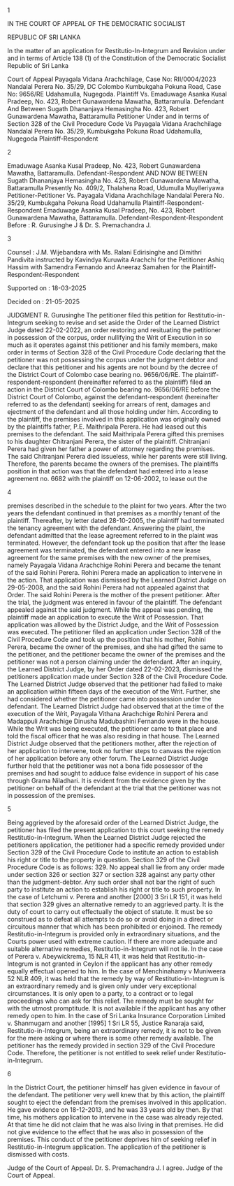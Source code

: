 1

IN THE COURT OF APPEAL OF THE DEMOCRATIC SOCIALIST

REPUBLIC OF SRI LANKA

In the matter of an application for Restitutio-In-Integrum and Revision under and in terms of Article 138 (1) of the Constitution of the Democratic Socialist Republic of Sri Lanka

Court of Appeal Payagala Vidana Arachchilage, Case No: RII/0004/2023 Nandalal Perera No. 35/29, DC Colombo Kumbukgaha Pokuna Road, Case No: 9656/RE Udahamulla, Nugegoda. Plaintiff Vs. Emaduwage Asanka Kusal Pradeep, No. 423, Robert Gunawardena Mawatha, Battaramulla. Defendant And Between Sugath Dhananjaya Hemasingha No. 423, Robert Gunawardena Mawatha, Battaramulla Petitioner Under and in terms of Section 328 of the Civil Procedure Code Vs Payagala Vidana Arachchilage Nandalal Perera No. 35/29, Kumbukgaha Pokuna Road Udahamulla, Nugegoda Plaintiff-Respondent

2

Emaduwage Asanka Kusal Pradeep, No. 423, Robert Gunawardena Mawatha, Battaramulla. Defendant-Respondent AND NOW BETWEEN Sugath Dhananjaya Hemasingha No. 423, Robert Gunawardena Mawatha, Battaramulla Presently No. 409/2, Thalahena Road, Udumulla Muylleriyawa Petitioner-Petitioner Vs. Payagala Vidana Arachchilage Nandalal Perera No. 35/29, Kumbukgaha Pokuna Road Udahamulla Plaintiff-Respondent-Respondent Emaduwage Asanka Kusal Pradeep, No. 423, Robert Gunawardena Mawatha, Battaramulla. Defendant-Respondent-Respondent Before : R. Gurusinghe J & Dr. S. Premachandra J.

3

Counsel : J.M. Wijebandara with Ms. Ralani Edirisinghe and Dimithri Pandivita instructed by Kavindya Kuruwita Arachchi for the Petitioner Ashiq Hassim with Samendra Fernando and Aneeraz Samahen for the Plaintiff-Respondent-Respondent

Supported on : 18-03-2025

Decided on : 21-05-2025

JUDGMENT R. Gurusinghe The petitioner filed this petition for Restitutio-in-Integrum seeking to revise and set aside the Order of the Learned District Judge dated 22-02-2022, an order restoring and resituating the petitioner in possession of the corpus, order nullifying the Writ of Execution in so much as it operates against this petitioner and his family members, make order in terms of Section 328 of the Civil Procedure Code declaring that the petitioner was not possessing the corpus under the judgment debtor and declare that this petitioner and his agents are not bound by the decree of the District Court of Colombo case bearing no. 9656/06/RE. The plaintiff-respondent-respondent (hereinafter referred to as the plaintiff) filed an action in the District Court of Colombo bearing no. 9656/06/RE before the District Court of Colombo, against the defendant-respondent (hereinafter referred to as the defendant) seeking for arrears of rent, damages and ejectment of the defendant and all those holding under him. According to the plaintiff, the premises involved in this application was originally owned by the plaintiffs father, P.E. Maithripala Perera. He had leased out this premises to the defendant. The said Maithripala Perera gifted this premises to his daughter Chitranjani Perera, the sister of the plaintiff. Chitranjani Perera had given her father a power of attorney regarding the premises. The said Chitranjani Perera died issueless, while her parents were still living. Therefore, the parents became the owners of the premises. The plaintiffs position in that action was that the defendant had entered into a lease agreement no. 6682 with the plaintiff on 12-06-2002, to lease out the

4

premises described in the schedule to the plaint for two years. After the two years the defendant continued in that premises as a monthly tenant of the plaintiff. Thereafter, by letter dated 28-10-2005, the plaintiff had terminated the tenancy agreement with the defendant. Answering the plaint, the defendant admitted that the lease agreement referred to in the plaint was terminated. However, the defendant took up the position that after the lease agreement was terminated, the defendant entered into a new lease agreement for the same premises with the new owner of the premises, namely Payagala Vidana Arachchige Rohini Perera and became the tenant of the said Rohini Perera. Rohini Perera made an application to intervene in the action. That application was dismissed by the Learned District Judge on 29-05-2008, and the said Rohini Perera had not appealed against that Order. The said Rohini Perera is the mother of the present petitioner. After the trial, the judgment was entered in favour of the plaintiff. The defendant appealed against the said judgment. While the appeal was pending, the plaintiff made an application to execute the Writ of Possession. That application was allowed by the District Judge, and the Writ of Possession was executed. The petitioner filed an application under Section 328 of the Civil Procedure Code and took up the position that his mother, Rohini Perera, became the owner of the premises, and she had gifted the same to the petitioner, and the petitioner became the owner of the premises and the petitioner was not a person claiming under the defendant. After an inquiry, the Learned District Judge, by her Order dated 22-02-2023, dismissed the petitioners application made under Section 328 of the Civil Procedure Code. The Learned District Judge observed that the petitioner had failed to make an application within fifteen days of the execution of the Writ. Further, she had considered whether the petitioner came into possession under the defendant. The Learned District Judge had observed that at the time of the execution of the Writ, Payagala Vithana Arachchige Rohini Perera and Madappuli Arachchige Dinusha Madubashini Fernando were in the house. While the Writ was being executed, the petitioner came to that place and told the fiscal officer that he was also residing in that house. The Learned District Judge observed that the petitioners mother, after the rejection of her application to intervene, took no further steps to canvass the rejection of her application before any other forum. The Learned District Judge further held that the petitioner was not a bona fide possessor of the premises and had sought to adduce false evidence in support of his case through Grama Niladhari. It is evident from the evidence given by the petitioner on behalf of the defendant at the trial that the petitioner was not in possession of the premises.

5

Being aggrieved by the aforesaid order of the Learned District Judge, the petitioner has filed the present application to this court seeking the remedy Restitutio-in-Integrum. When the Learned District Judge rejected the petitioners application, the petitioner had a specific remedy provided under Section 329 of the Civil Procedure Code to institute an action to establish his right or title to the property in question. Section 329 of the Civil Procedure Code is as follows: 329. No appeal shall lie from any order made under section 326 or section 327 or section 328 against any party other than the judgment-debtor. Any such order shall not bar the right of such party to institute an action to establish his right or title to such property. In the case of Letchumi v. Perera and another [2000] 3 Sri LR 151, it was held that section 329 gives an alternative remedy to an aggrieved party. It is the duty of court to carry out effectually the object of statute. It must be so construed as to defeat all attempts to do so or avoid doing in a direct or circuitous manner that which has been prohibited or enjoined. The remedy Restitutio-in-Integrum is provided only in extraordinary situations, and the Courts power used with extreme caution. If there are more adequate and suitable alternative remedies, Restitutio-in-Integrum will not lie. In the case of Perera v. Abeywickrema, 15 NLR 411, it was held that Restitutio-in-Integrum is not granted in Ceylon if the applicant has any other remedy equally effectual opened to him. In the case of Menchinahamy v Muniweera 52 NLR 409, it was held that the remedy by way of Restitutio-in-Integrum is an extraordinary remedy and is given only under very exceptional circumstances. It is only open to a party, to a contract or to legal proceedings who can ask for this relief. The remedy must be sought for with the utmost promptitude. It is not available if the applicant has any other remedy open to him. In the case of Sri Lanka Insurance Corporation Limited v. Shanmugam and another [1995] 1 Sri LR 55, Justice Ranaraja said, Restitutio-in-Integrum, being an extraordinary remedy, it is not to be given for the mere asking or where there is some other remedy available. The petitioner has the remedy provided in section 329 of the Civil Procedure Code. Therefore, the petitioner is not entitled to seek relief under Restitutio-in-Integrum.

6

In the District Court, the petitioner himself has given evidence in favour of the defendant. The petitioner very well knew that by this action, the plaintiff sought to eject the defendant from the premises involved in this application. He gave evidence on 18-12-2013, and he was 33 years old by then. By that time, his mothers application to intervene in the case was already rejected. At that time he did not claim that he was also living in that premises. He did not give evidence to the effect that he was also in possession of the premises. This conduct of the petitioner deprives him of seeking relief in Restitutio-in-Integrum application. The application of the petitioner is dismissed with costs.

Judge of the Court of Appeal. Dr. S. Premachandra J. I agree. Judge of the Court of Appeal.